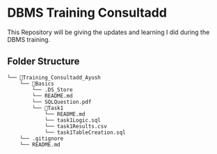 # DBMS Training Consultadd 

This Repository will be giving the updates and learning I did during the DBMS training.

## Folder Structure

```
└── 📁Training_Consultadd_Ayush
    └── 📁Basics
        └── .DS_Store
        └── README.md
        └── SQLQuestion.pdf
        └── 📁Task1
            └── README.md
            └── task1Logic.sql
            └── task1Results.csv
            └── task1TableCreation.sql
    └── .gitignore
    └── README.md
```